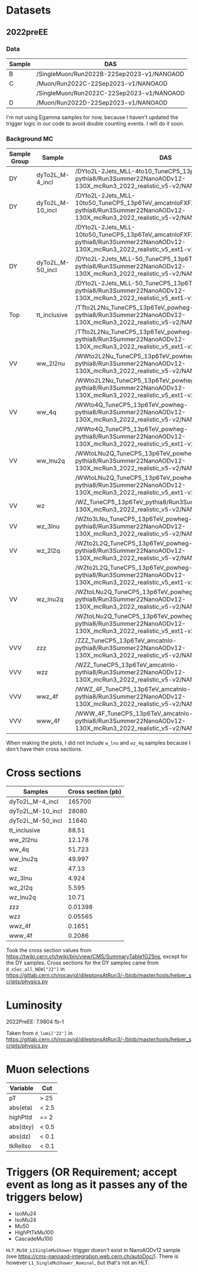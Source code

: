 # Datasets
## 2022preEE
### Data
| Sample    | DAS |
| --------- | --- |
| B | /SingleMuon/Run2022B-22Sep2023-v1/NANOAOD
| C | /Muon/Run2022C-22Sep2023-v1/NANOAOD
|   | /SingleMuon/Run2022C-22Sep2023-v1/NANOAOD
| D | /Muon/Run2022D-22Sep2023-v1/NANOAOD

I'm not using Egamma samples for now, because I haven't updated the trigger logic in our code to avoid double counting events. I will do it soon.

### Background MC
| Sample Group | Sample | DAS |
| ------------ | ------ | --- |
| DY | dyTo2L_M-4_incl | /DYto2L-2Jets_MLL-4to10_TuneCP5_13p6TeV_amcatnloFXFX-pythia8/Run3Summer22NanoAODv12-130X_mcRun3_2022_realistic_v5-v2/NANOAODSIM
| DY | dyTo2L_M-10_incl | /DYto2L-2Jets_MLL-10to50_TuneCP5_13p6TeV_amcatnloFXFX-pythia8/Run3Summer22NanoAODv12-130X_mcRun3_2022_realistic_v5-v2/NANOAODSIM
|   |    | /DYto2L-2Jets_MLL-10to50_TuneCP5_13p6TeV_amcatnloFXFX-pythia8/Run3Summer22NanoAODv12-130X_mcRun3_2022_realistic_v5_ext1-v1/NANOAODSIM
| DY | dyTo2L_M-50_incl | /DYto2L-2Jets_MLL-50_TuneCP5_13p6TeV_amcatnloFXFX-pythia8/Run3Summer22NanoAODv12-130X_mcRun3_2022_realistic_v5-v2/NANOAODSIM
|   |    | /DYto2L-2Jets_MLL-50_TuneCP5_13p6TeV_amcatnloFXFX-pythia8/Run3Summer22NanoAODv12-130X_mcRun3_2022_realistic_v5_ext1-v1/NANOAODSIM
| Top | tt_inclusive | /TTto2L2Nu_TuneCP5_13p6TeV_powheg-pythia8/Run3Summer22NanoAODv12-130X_mcRun3_2022_realistic_v5-v2/NANOAODSIM
|   |    | /TTto2L2Nu_TuneCP5_13p6TeV_powheg-pythia8/Run3Summer22NanoAODv12-130X_mcRun3_2022_realistic_v5_ext1-v2/NANOAODSIM
| VV | ww_2l2nu | /WWto2L2Nu_TuneCP5_13p6TeV_powheg-pythia8/Run3Summer22NanoAODv12-130X_mcRun3_2022_realistic_v5-v2/NANOAODSIM
|   |    | /WWto2L2Nu_TuneCP5_13p6TeV_powheg-pythia8/Run3Summer22NanoAODv12-130X_mcRun3_2022_realistic_v5_ext1-v2/NANOAODSIM
| VV | ww_4q | /WWto4Q_TuneCP5_13p6TeV_powheg-pythia8/Run3Summer22NanoAODv12-130X_mcRun3_2022_realistic_v5-v2/NANOAODSIM
|   |    | /WWto4Q_TuneCP5_13p6TeV_powheg-pythia8/Run3Summer22NanoAODv12-130X_mcRun3_2022_realistic_v5_ext1-v2/NANOAODSIM
| VV | ww_lnu2q | /WWtoLNu2Q_TuneCP5_13p6TeV_powheg-pythia8/Run3Summer22NanoAODv12-130X_mcRun3_2022_realistic_v5-v2/NANOAODSIM
|   |    | /WWtoLNu2Q_TuneCP5_13p6TeV_powheg-pythia8/Run3Summer22NanoAODv12-130X_mcRun3_2022_realistic_v5_ext1-v2/NANOAODSIM
| VV | wz | /WZ_TuneCP5_13p6TeV_pythia8/Run3Summer22NanoAODv12-130X_mcRun3_2022_realistic_v5-v2/NANOAODSIM
| VV | wz_3lnu | /WZto3LNu_TuneCP5_13p6TeV_powheg-pythia8/Run3Summer22NanoAODv12-130X_mcRun3_2022_realistic_v5-v2/NANOAODSIM
| VV | wz_2l2q | /WZto2L2Q_TuneCP5_13p6TeV_powheg-pythia8/Run3Summer22NanoAODv12-130X_mcRun3_2022_realistic_v5-v2/NANOAODSIM
|   |    | /WZto2L2Q_TuneCP5_13p6TeV_powheg-pythia8/Run3Summer22NanoAODv12-130X_mcRun3_2022_realistic_v5_ext1-v2/NANOAODSIM
| VV | wz_lnu2q | /WZtoLNu2Q_TuneCP5_13p6TeV_powheg-pythia8/Run3Summer22NanoAODv12-130X_mcRun3_2022_realistic_v5-v2/NANOAODSIM
|   |    | /WZtoLNu2Q_TuneCP5_13p6TeV_powheg-pythia8/Run3Summer22NanoAODv12-130X_mcRun3_2022_realistic_v5_ext1-v2/NANOAODSIM
| VVV | zzz | /ZZZ_TuneCP5_13p6TeV_amcatnlo-pythia8/Run3Summer22NanoAODv12-130X_mcRun3_2022_realistic_v5-v2/NANOAODSIM
| VVV | wzz | /WZZ_TuneCP5_13p6TeV_amcatnlo-pythia8/Run3Summer22NanoAODv12-130X_mcRun3_2022_realistic_v5-v2/NANOAODSIM
| VVV | wwz_4f | /WWZ_4F_TuneCP5_13p6TeV_amcatnlo-pythia8/Run3Summer22NanoAODv12-130X_mcRun3_2022_realistic_v5-v2/NANOAODSIM
| VVV | www_4f | /WWW_4F_TuneCP5_13p6TeV_amcatnlo-madspin-pythia8/Run3Summer22NanoAODv12-130X_mcRun3_2022_realistic_v5-v2/NANOAODSIM

When making the plots, I did not include `w_lnu` and `wz_4q` samples because I don't have their cross sections.

# Cross sections
| Samples          | Cross section (pb) |
| ---------------- | ------------------ |
| dyTo2L_M-4_incl  | 165700             |
| dyTo2L_M-10_incl | 28080              |
| dyTo2L_M-50_incl | 11640              |
| tt_inclusive     | 88.51              |
| ww_2l2nu         | 12.178             |
| ww_4q            | 51.723             |
| ww_lnu2q         | 49.997             |
| wz               | 47.13              |
| wz_3lnu          | 4.924              |
| wz_2l2q          | 5.595              |
| wz_lnu2q         | 10.71              |
| zzz              | 0.01398            |
| wzz              | 0.05565            |
| wwz_4f           | 0.1651             |
| www_4f           | 0.2086             |

Took the cross section values from https://twiki.cern.ch/twiki/bin/view/CMS/SummaryTable1G25ns, except for the DY samples. Cross sections for the DY samples came from `d_xSec_all_NEW["22"]` in https://gitlab.cern.ch/rocavigl/dileptonsAtRun3/-/blob/master/tools/helper_scripts/physics.py

# Luminosity
2022PreEE: 7.9804 fb-1

Taken from `d_lumi['22']` in https://gitlab.cern.ch/rocavigl/dileptonsAtRun3/-/blob/master/tools/helper_scripts/physics.py

# Muon selections
| Variable | Cut |
| -------- | --- |
| pT | > 25 |
| abs(eta) | < 2.5 |
| highPtId | == 2 |
| abs(dxy) | < 0.5 |
| abs(dz) | < 0.1 |
| tkRelIso | < 0.1 |

# Triggers (OR Requirement; accept event as long as it passes any of the triggers below)
* IsoMu24
* IsoMu24
* Mu50
* HighPtTkMu100
* CascadeMu100

`HLT_Mu50_L1SingleMuShower` trigger doesn't exist in NanoAODv12 sample (see https://cms-nanoaod-integration.web.cern.ch/autoDoc/). There is however `L1_SingleMuShower_Nominal`, but that's not an HLT.
